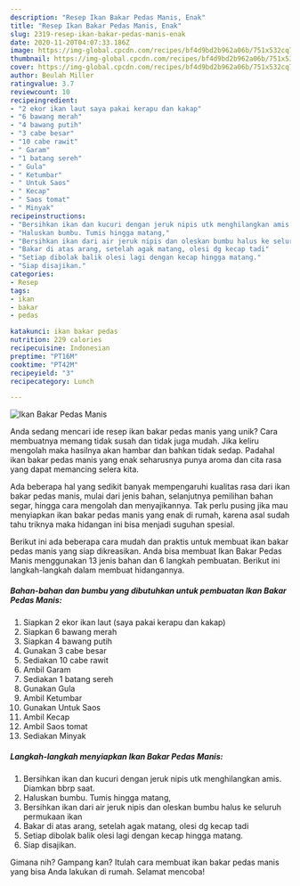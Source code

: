 ```yaml
---
description: "Resep Ikan Bakar Pedas Manis, Enak"
title: "Resep Ikan Bakar Pedas Manis, Enak"
slug: 2319-resep-ikan-bakar-pedas-manis-enak
date: 2020-11-20T04:07:33.186Z
image: https://img-global.cpcdn.com/recipes/bf4d9bd2b962a06b/751x532cq70/ikan-bakar-pedas-manis-foto-resep-utama.jpg
thumbnail: https://img-global.cpcdn.com/recipes/bf4d9bd2b962a06b/751x532cq70/ikan-bakar-pedas-manis-foto-resep-utama.jpg
cover: https://img-global.cpcdn.com/recipes/bf4d9bd2b962a06b/751x532cq70/ikan-bakar-pedas-manis-foto-resep-utama.jpg
author: Beulah Miller
ratingvalue: 3.7
reviewcount: 10
recipeingredient:
- "2 ekor ikan laut saya pakai kerapu dan kakap"
- "6 bawang merah"
- "4 bawang putih"
- "3 cabe besar"
- "10 cabe rawit"
- " Garam"
- "1 batang sereh"
- " Gula"
- " Ketumbar"
- " Untuk Saos"
- " Kecap"
- " Saos tomat"
- " Minyak"
recipeinstructions:
- "Bersihkan ikan dan kucuri dengan jeruk nipis utk menghilangkan amis. Diamkan bbrp saat."
- "Haluskan bumbu. Tumis hingga matang,"
- "Bersihkan ikan dari air jeruk nipis dan oleskan bumbu halus ke seluruh permukaan ikan"
- "Bakar di atas arang, setelah agak matang, olesi dg kecap tadi"
- "Setiap dibolak balik olesi lagi dengan kecap hingga matang."
- "Siap disajikan."
categories:
- Resep
tags:
- ikan
- bakar
- pedas

katakunci: ikan bakar pedas 
nutrition: 229 calories
recipecuisine: Indonesian
preptime: "PT16M"
cooktime: "PT42M"
recipeyield: "3"
recipecategory: Lunch

---
```



![Ikan Bakar Pedas Manis](https://img-global.cpcdn.com/recipes/bf4d9bd2b962a06b/751x532cq70/ikan-bakar-pedas-manis-foto-resep-utama.jpg)

Anda sedang mencari ide resep ikan bakar pedas manis yang unik? Cara membuatnya memang tidak susah dan tidak juga mudah. Jika keliru mengolah maka hasilnya akan hambar dan bahkan tidak sedap. Padahal ikan bakar pedas manis yang enak seharusnya punya aroma dan cita rasa yang dapat memancing selera kita.

Ada beberapa hal yang sedikit banyak mempengaruhi kualitas rasa dari ikan bakar pedas manis, mulai dari jenis bahan, selanjutnya pemilihan bahan segar, hingga cara mengolah dan menyajikannya. Tak perlu pusing jika mau menyiapkan ikan bakar pedas manis yang enak di rumah, karena asal sudah tahu triknya maka hidangan ini bisa menjadi suguhan spesial.




Berikut ini ada beberapa cara mudah dan praktis untuk membuat ikan bakar pedas manis yang siap dikreasikan. Anda bisa membuat Ikan Bakar Pedas Manis menggunakan 13 jenis bahan dan 6 langkah pembuatan. Berikut ini langkah-langkah dalam membuat hidangannya.

<!--inarticleads1-->

##### Bahan-bahan dan bumbu yang dibutuhkan untuk pembuatan Ikan Bakar Pedas Manis:

1. Siapkan 2 ekor ikan laut (saya pakai kerapu dan kakap)
1. Siapkan 6 bawang merah
1. Siapkan 4 bawang putih
1. Gunakan 3 cabe besar
1. Sediakan 10 cabe rawit
1. Ambil  Garam
1. Sediakan 1 batang sereh
1. Gunakan  Gula
1. Ambil  Ketumbar
1. Gunakan  Untuk Saos
1. Ambil  Kecap
1. Ambil  Saos tomat
1. Sediakan  Minyak




<!--inarticleads2-->

##### Langkah-langkah menyiapkan Ikan Bakar Pedas Manis:

1. Bersihkan ikan dan kucuri dengan jeruk nipis utk menghilangkan amis. Diamkan bbrp saat.
1. Haluskan bumbu. Tumis hingga matang,
1. Bersihkan ikan dari air jeruk nipis dan oleskan bumbu halus ke seluruh permukaan ikan
1. Bakar di atas arang, setelah agak matang, olesi dg kecap tadi
1. Setiap dibolak balik olesi lagi dengan kecap hingga matang.
1. Siap disajikan.




Gimana nih? Gampang kan? Itulah cara membuat ikan bakar pedas manis yang bisa Anda lakukan di rumah. Selamat mencoba!
